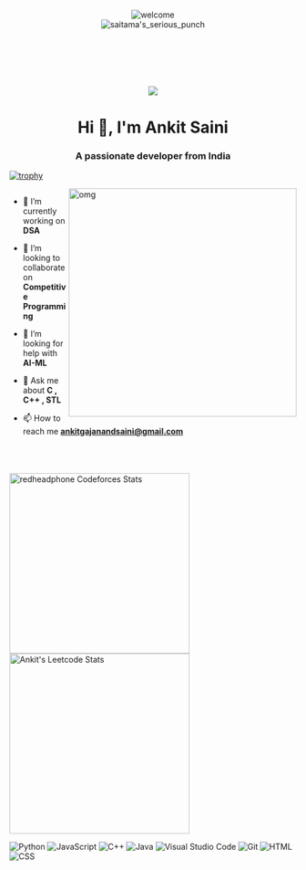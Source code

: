 <div align="center">

</div>
<div align="center" style="margin:100px;" >
<img src="https://i.pinimg.com/originals/62/6e/a5/626ea526a99e77215b8cc49def887c37.gif" alt="welcome"/> 
  <br>
<img align="center" src="http://orig09.deviantart.net/92ea/f/2015/274/f/6/saitama_punch_by_xhienx-d9bmfne.gif" alt="saitama's_serious_punch"/> 
</div>
<div align="center">  
  
  ![](https://komarev.com/ghpvc/?username=harshcodes17&color=blue)
  
</div>






<h1 align="center">Hi 👋, I'm Ankit Saini</h1>
<h3 align="center">A passionate developer from India</h3>

<!-- Trophies -->
[![trophy](https://github-profile-trophy.vercel.app/?username=dhanraj-12&theme=onedark)](https://github.com/ryo-ma/github-profile-trophy)



<img align="right" alt="omg" width="400" src="https://i.pinimg.com/originals/c2/84/59/c28459c237af4ca11bdc4464ae29097b.gif">




<p align="left"> <a href="https://twitter.com/" target="blank"><img src="https://img.shields.io/twitter/follow/?logo=twitter&style=for-the-badge" alt="" /></a> </p>

- 🔭 I’m currently working on **DSA**

- 👯 I’m looking to collaborate on **Competitive Programming**

- 🤝 I’m looking for help with **AI-ML**

- 💬 Ask me about **C , C++ , STL**

- 📫 How to reach me **ankitgajanandsaini@gmail.com**

<br>
<br>
<br>

<span>
<a href="https://github.com/Ankit1576734">

</a>
</span>

<span>
<a href="https://codeforces.com/profile/Dhanraj_12">
<img height="316" src="https://codeforces-readme-stats.vercel.app/api/card?username=dhanraj_12&theme=github_dark&force_username=true&border_color=404040" alt="redheadphone Codeforces Stats"/>
</a>
<a href="https://leetcode.com/Ankit2727">
<img height="316" src="https://leetcard.jacoblin.cool/Ankit2727?theme=dark&font=Ubuntu&cache=14400&ext=contest&sheets=https://gist.githubusercontent.com/RedHeadphone/5e715e284c89cace8f5fa09f7fb930b8/raw/ec0be570f114124b1a2156a660d67baa0ab5639d/leetcode_stats_card.css" alt="Ankit's Leetcode Stats"/>
</a>
</span>

<p>

<img alt="Python" src="https://img.shields.io/badge/Python-14354C.svg?logo=python&logoColor=white">
 <img alt="JavaScript" src="https://img.shields.io/badge/JavaScript-F7DF1E.svg?logo=javascript&logoColor=black">

<img alt="C++" src="https://img.shields.io/badge/C%2B%2B-00599C?logo=c%2B%2B&logoColor=white">
<img alt="Java" src="https://img.shields.io/badge/Java-ED8B00?logo=Java&logoColor=white">
<img alt="Visual Studio Code" src="https://img.shields.io/badge/Visual%20Studio%20Code-0078d7.svg?logo=visual-studio-code&logoColor=white">
<img alt="Git" src="https://img.shields.io/badge/Git-F05033.svg?logo=git&logoColor=white">

<img alt="HTML" src="https://img.shields.io/badge/HTML-E34F26.svg?logo=html5&logoColor=white">
<img alt="CSS" src="https://img.shields.io/badge/CSS-1572B6.svg?logo=css3&logoColor=white">


</p>
